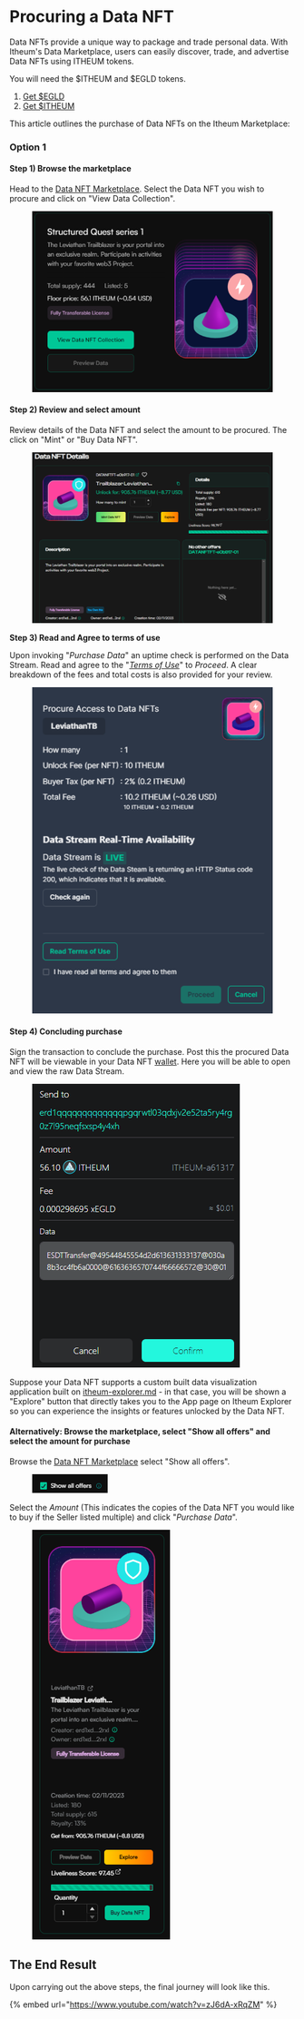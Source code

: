 # Procuring a Data NFT

Data NFTs provide a unique way to package and trade personal data. With Itheum's Data Marketplace, users can easily discover, trade, and advertise Data NFTs using ITHEUM tokens.&#x20;

You will need the $ITHEUM and $EGLD tokens.

1. [Get $EGLD](https://buy.multiversx.com/)
2. [Get $ITHEUM](https://www.itheum.io/get-itheum)

This article outlines the purchase of Data NFTs on the Itheum Marketplace:

### Option 1

#### **Step 1) Browse the marketplace**

Head to the [Data NFT Marketplace](https://test.datadex.itheum.io/datanfts/marketplace/market). Select the Data NFT you wish to procure and click on "View Data Collection".&#x20;

<figure><img src="../../../.gitbook/assets/image (148).png" alt=""><figcaption></figcaption></figure>

#### **Step 2) Review and select amount**&#x20;

Review details of the Data NFT and select the amount to be procured. The click on "Mint" or "Buy Data NFT".

<figure><img src="../../../.gitbook/assets/image (150).png" alt=""><figcaption></figcaption></figure>

**Step 3) Read and Agree to terms of use**

Upon invoking "_Purchase Data_" an uptime check is performed on the Data Stream. Read and agree to the "[_Terms of Use_](https://itheum.com/legal/datadex/termsofuse)" to _Proceed_. A clear breakdown of the fees and total costs is also provided for your review.

<figure><img src="../../../.gitbook/assets/image (81).png" alt=""><figcaption></figcaption></figure>

#### **Step 4) Concluding purchase**

Sign the transaction to conclude the purchase. Post this the procured Data NFT will be viewable in your Data NFT [wallet](https://datadex.itheum.io/datanfts/wallet). Here you will be able to open and view the raw Data Stream.

<figure><img src="../../../.gitbook/assets/image (25).png" alt=""><figcaption></figcaption></figure>

Suppose your Data NFT supports a custom built data visualization application built on [itheum-explorer.md](../itheum-explorer.md "mention") - in that case, you will be shown a "Explore" button that directly takes you to the App page on Itheum Explorer so you can experience the insights or features unlocked by the Data NFT.

#### **Alternatively: Browse the marketplace, select "Show all offers" and select the amount for purchase**

Browse the [Data NFT Marketplace](https://datadex.itheum.io/) select "Show all offers".

<figure><img src="../../../.gitbook/assets/image (154).png" alt=""><figcaption></figcaption></figure>

&#x20;Select the _Amount_ (This indicates the copies of the Data NFT you would like to buy if the Seller listed multiple) and click "_Purchase Data_".

<figure><img src="../../../.gitbook/assets/image (152).png" alt=""><figcaption></figcaption></figure>

## The End Result

Upon carrying out the above steps, the final journey will look like this.&#x20;

{% embed url="https://www.youtube.com/watch?v=zJ6dA-xRqZM" %}
